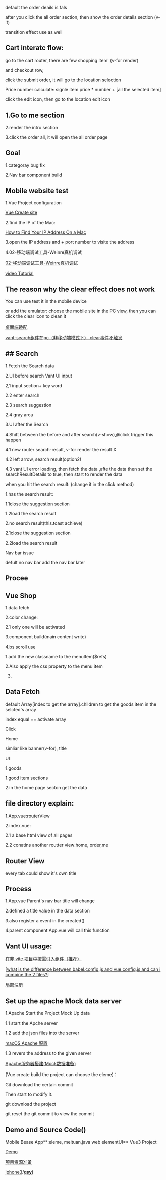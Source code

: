 

default the order deails is fals

after you click the all order section, then show the order details section (v-if)

transition effect use as well





## Cart interatc flow:



go to the cart router, there are few shopping item' (v-for render)

and checkout row, 

click the submit order, it will go to the location selection 

Price number calculate: signle item price * number + [all the selected item]

click the edit icon, then go to the location edit icon



## 1.Go to me section

2.render the intro section

3.click the order all, it will open the all order page



## Goal

1.categoray bug fix

2.Nav bar component build



## Mobile website test

1.Vue Project configuration

[Vue  Create site](https://blog.csdn.net/qq_43540219/article/details/107735809)

2.find the IP of the Mac:

[How to Find Your IP Address On a Mac](https://www.hellotech.com/guide/for/how-to-find-ip-address-on-mac)

3.open the IP address and + port number to visite the address

4.02-移动端调试工具-Weinre真机调试

[02-移动端调试工具-Weinre真机调试](https://www.jianshu.com/p/8a341388d3d1)

[video Tutorial](https://www.udemy.com/course/vuejs-app/learn/lecture/8654350#content)

## The reason why the clear effect does not work

You can use test it in the mobile device



or add the emulator: choose the mobile site in the PC view, then you can click the clear icon to clean it

[桌面端适配](https://www.wenjiangs.com/doc/vant-advanced-usage#zhuo-mian-duan-gua-pei)

[vant-search组件在pc（非移动端模式下） clear事件不触发 ](https://github.com/youzan/vant/issues/6367)

## ## Search

1.Fetch the Search data

2.UI before search Vant UI input

2,1 input section+ key word

2.2 enter search

2.3 search suggestion

2.4 gray area

3.UI after the Search

4.Shift between the before and after search(v-show),@click trigger this happen

4.1 new router search-result, v-for render the result X

4.2 left arrow, search result(option2) 

4.3 vant UI error loading, then fetch the data ,afte the data then set the searchResultDetails to true, then start to render the data

when you hit the search result: (change it in the click method)

1.has the search result:

1.1close the suggestion section

1.2load the search result



2.no search result(this.toast achieve)

2.1close the suggestion section

2.2load the search result



Nav bar issue

defult no nav bar add the nav bar later

## Procee





## Vue Shop 

1.data fetch

2.color change:

2.1 only one will be activated 

3.component build(main content write)

4.bs scroll use



1.add the new classname to the menuItem($refs)

2.Also apply the css property to the menu item

3.





## Data Fetch

default Array[index to get the array].children to get the goods item in the selcted's array

index equal == activate array

Click





Home 

simliar like banner(v-for), title

UI

1.goods

1.good item sections

2.in the home page secton get the data



## file directory explain:

1.App.vue:routerView

2.index.vue:

2.1 a base html view of all pages

2.2 conatins another routter view:home, order,me



## Router View

every tab could show it's own title

## Process

1.App.vue Parent's nav bar title will change

2.defined a title value in the data section

3.also register a event in the created()

4.parent component App.vue will call this function

## Vant UI usage:

[在非 vite 项目中按需引入组件（推荐）](https://youzan.github.io/vant/#/zh-CN/quickstart) 

[[what is the difference between babel.config.js and vue.config.js and can i combine the 2 files?](https://stackoverflow.com/questions/61674491/what-is-the-difference-between-babel-config-js-and-vue-config-js-and-can-i-combi)]

[局部注册](https://youzan.github.io/vant/#/zh-CN/advanced-usage#zu-jian-zhu-ce)

## Set up the apache Mock data server

1.Apache Start the Project Mock Up data

1.1 start the Apche server

1.2 add the json files into the server

[macOS Apache 配置](https://blog.zfanw.com/macos-apache/)

1.3 revers the address to the given server

[Apache服务器搭建(Mock数据准备)](http://bluezyz.com/index.php/archives/83/)

(Vue create build the project can choose the eleme)：

Git download the certain commit 

Then start to modify it.



git download the project

git reset the git commit to view the commit

## Demo and Source Code()

Mobile Bease App**:eleme, meituan,java web elementUI** Vue3 Project

[Demo](https://github.com/iphone3/qsyj)

[项目资源准备](http://bluezyz.com/index.php/archives/85/)

[iphone3](https://github.com/iphone3)/**[qsyj](https://github.com/iphone3/qsyj)**